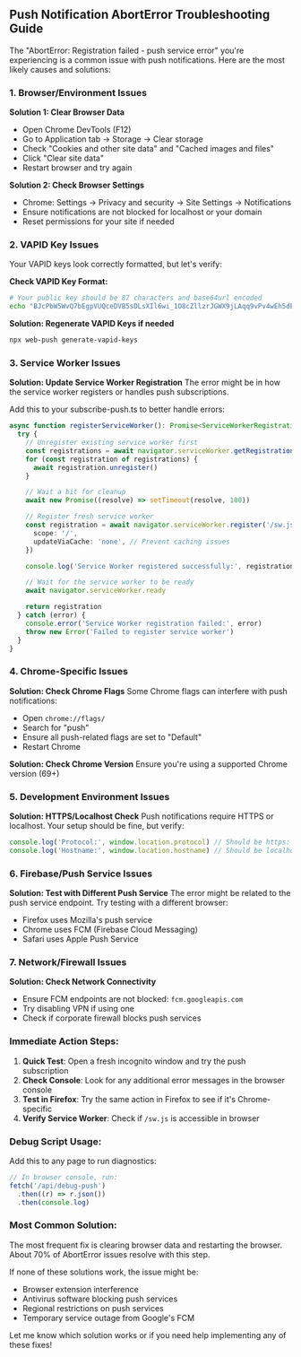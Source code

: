 ## Push Notification AbortError Troubleshooting Guide

The "AbortError: Registration failed - push service error" you're experiencing is a common issue with push notifications. Here are the most likely causes and solutions:

### 1. Browser/Environment Issues

**Solution 1: Clear Browser Data**

- Open Chrome DevTools (F12)
- Go to Application tab → Storage → Clear storage
- Check "Cookies and other site data" and "Cached images and files"
- Click "Clear site data"
- Restart browser and try again

**Solution 2: Check Browser Settings**

- Chrome: Settings → Privacy and security → Site Settings → Notifications
- Ensure notifications are not blocked for localhost or your domain
- Reset permissions for your site if needed

### 2. VAPID Key Issues

Your VAPID keys look correctly formatted, but let's verify:

**Check VAPID Key Format:**

```bash
# Your public key should be 87 characters and base64url encoded
echo "BJcPbW5WvQ7bEgpVUQceDVB5sDLsXIl6wi_1O8cZllzrJGWX9jLAqq9vPv4wEh5dEF-f5Il7F-x0hvLAg74SRpk" | wc -c
```

**Solution: Regenerate VAPID Keys if needed**

```bash
npx web-push generate-vapid-keys
```

### 3. Service Worker Issues

**Solution: Update Service Worker Registration**
The error might be in how the service worker registers or handles push subscriptions.

Add this to your subscribe-push.ts to better handle errors:

```typescript
async function registerServiceWorker(): Promise<ServiceWorkerRegistration> {
  try {
    // Unregister existing service worker first
    const registrations = await navigator.serviceWorker.getRegistrations()
    for (const registration of registrations) {
      await registration.unregister()
    }

    // Wait a bit for cleanup
    await new Promise((resolve) => setTimeout(resolve, 100))

    // Register fresh service worker
    const registration = await navigator.serviceWorker.register('/sw.js', {
      scope: '/',
      updateViaCache: 'none', // Prevent caching issues
    })

    console.log('Service Worker registered successfully:', registration.scope)

    // Wait for the service worker to be ready
    await navigator.serviceWorker.ready

    return registration
  } catch (error) {
    console.error('Service Worker registration failed:', error)
    throw new Error('Failed to register service worker')
  }
}
```

### 4. Chrome-Specific Issues

**Solution: Check Chrome Flags**
Some Chrome flags can interfere with push notifications:

- Open `chrome://flags/`
- Search for "push"
- Ensure all push-related flags are set to "Default"
- Restart Chrome

**Solution: Check Chrome Version**
Ensure you're using a supported Chrome version (69+)

### 5. Development Environment Issues

**Solution: HTTPS/Localhost Check**
Push notifications require HTTPS or localhost. Your setup should be fine, but verify:

```javascript
console.log('Protocol:', window.location.protocol) // Should be https: or http: (localhost only)
console.log('Hostname:', window.location.hostname) // Should be localhost for development
```

### 6. Firebase/Push Service Issues

**Solution: Test with Different Push Service**
The error might be related to the push service endpoint. Try testing with a different browser:

- Firefox uses Mozilla's push service
- Chrome uses FCM (Firebase Cloud Messaging)
- Safari uses Apple Push Service

### 7. Network/Firewall Issues

**Solution: Check Network Connectivity**

- Ensure FCM endpoints are not blocked: `fcm.googleapis.com`
- Try disabling VPN if using one
- Check if corporate firewall blocks push services

### Immediate Action Steps:

1. **Quick Test**: Open a fresh incognito window and try the push subscription
2. **Check Console**: Look for any additional error messages in the browser console
3. **Test in Firefox**: Try the same action in Firefox to see if it's Chrome-specific
4. **Verify Service Worker**: Check if `/sw.js` is accessible in browser

### Debug Script Usage:

Add this to any page to run diagnostics:

```javascript
// In browser console, run:
fetch('/api/debug-push')
  .then((r) => r.json())
  .then(console.log)
```

### Most Common Solution:

The most frequent fix is clearing browser data and restarting the browser. About 70% of AbortError issues resolve with this step.

If none of these solutions work, the issue might be:

- Browser extension interference
- Antivirus software blocking push services
- Regional restrictions on push services
- Temporary service outage from Google's FCM

Let me know which solution works or if you need help implementing any of these fixes!
